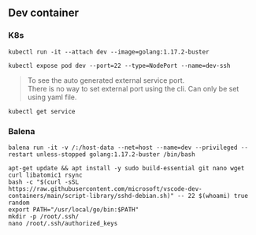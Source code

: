 ## Dev container

### K8s
```
kubectl run -it --attach dev --image=golang:1.17.2-buster
```
```
kubectl expose pod dev --port=22 --type=NodePort --name=dev-ssh
```

> To see the auto generated external service port.<br/>
There is no way to set external port using the cli. Can only be set using yaml file.
```
kubectl get service
```

### Balena

```
balena run -it -v /:/host-data --net=host --name=dev --privileged --restart unless-stopped golang:1.17.2-buster /bin/bash
```

```
apt-get update && apt install -y sudo build-essential git nano wget curl libatomic1 rsync
bash -c "$(curl -sSL https://raw.githubusercontent.com/microsoft/vscode-dev-containers/main/script-library/sshd-debian.sh)" -- 22 $(whoami) true random
export PATH="/usr/local/go/bin:$PATH"
mkdir -p /root/.ssh/
nano /root/.ssh/authorized_keys
```

